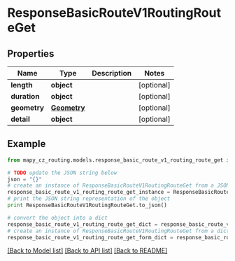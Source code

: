 # ResponseBasicRouteV1RoutingRouteGet


## Properties

Name | Type | Description | Notes
------------ | ------------- | ------------- | -------------
**length** | **object** |  | [optional] 
**duration** | **object** |  | [optional] 
**geometry** | [**Geometry**](Geometry.md) |  | [optional] 
**detail** | **object** |  | [optional] 

## Example

```python
from mapy_cz_routing.models.response_basic_route_v1_routing_route_get import ResponseBasicRouteV1RoutingRouteGet

# TODO update the JSON string below
json = "{}"
# create an instance of ResponseBasicRouteV1RoutingRouteGet from a JSON string
response_basic_route_v1_routing_route_get_instance = ResponseBasicRouteV1RoutingRouteGet.from_json(json)
# print the JSON string representation of the object
print ResponseBasicRouteV1RoutingRouteGet.to_json()

# convert the object into a dict
response_basic_route_v1_routing_route_get_dict = response_basic_route_v1_routing_route_get_instance.to_dict()
# create an instance of ResponseBasicRouteV1RoutingRouteGet from a dict
response_basic_route_v1_routing_route_get_form_dict = response_basic_route_v1_routing_route_get.from_dict(response_basic_route_v1_routing_route_get_dict)
```
[[Back to Model list]](../README.md#documentation-for-models) [[Back to API list]](../README.md#documentation-for-api-endpoints) [[Back to README]](../README.md)



